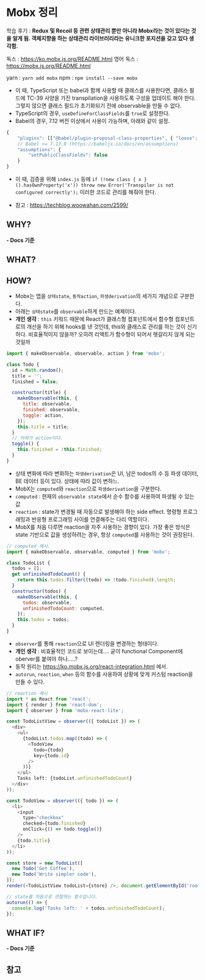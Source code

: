 # Mobx 정리

학습 후기 : **Redux 및 Recoil 등 관련 상태관리 뿐만 아니라 Mobx라는 것이 있다는 것을 알게 됨. 객체지향을 하는 상태관리 라이브러리라는 유니크한 포지션을 갖고 있다 생각함.**

독스 : https://ko.mobx.js.org/README.html
영어 독스 : https://mobx.js.org/README.html

yarn : `yarn add mobx`
npm : `npm install --save mobx`

- 이 때, TypeScript 또는 babel과 함께 사용할 때 클래스를 사용한다면, 클래스 필드에 TC-39 사양을 가진 transpilation을 사용하도록 구성을 업데이트 해야 한다. 그렇지 않으면 클래스 필드가 초기화되기 전에 observable을 만들 수 없다.
- TypeScript의 경우, `useDefineForClassFields`를 `true`로 설정한다.
- Babel의 경우, 7.12 버전 이상에서 사용이 가능하며, 아래와 같이 설정.

```js
{
    "plugins": [["@babel/plugin-proposal-class-properties", { "loose": false }]],
    // Babel >= 7.13.0 (https://babeljs.io/docs/en/assumptions)
    "assumptions": {
        "setPublicClassFields": false
    }
}
```

- 이 때, 검증을 위해 `index.js` 등에 `if (!new class { x }().hasOwnProperty('x')) throw new Error('Transpiler is not configured correctly');` 이러한 코드로 관리를 해줘야 한다.

- 참고 : https://techblog.woowahan.com/2599/

## WHY?

**- Docs 기준**

## WHAT?

## HOW?

- Mobx는 앱을 `상태state`, `동작action`, `파생derivation`의 세가지 개념으로 구분한다.
- 아래는 `상태state`를 `observable`하게 만드는 예제이다.
- **개인 생각** : `this` 키워드 때문에 React가 클래스형 컴포넌트에서 함수형 컴포넌트로의 개선을 하기 위해 hooks를 낸 것인데, this와 클래스로 관리를 하는 것이 신기하다. 비효율적이지 않을까? 오히려 리액트가 함수형이 되어서 헷갈리지 않게 되는 것일까

```js
import { makeObservable, observable, action } from 'mobx';

class Todo {
  id = Math.random();
  title = '';
  finished = false;

  constructor(title) {
    makeObservable(this, {
      title: observable,
      finished: observable,
      toggle: action,
    });
    this.title = title;
  }
  // 아래가 action이다.
  toggle() {
    this.finished = !this.finished;
  }
}
```

- 상태 변화에 따라 변화하는 `파생derivation`은 UI, 남은 todos의 수 등 파생 데이터, BE 데이터 등이 있다. 상태에 따라 값이 변하느.
- MobX는 `computed`와 `reaction`으로 `파생derivation`을 구분한다.
- `computed` : 현재의 `observable state`에서 순수 함수를 사용하여 파생될 수 있는 값
- `reaction` : state가 변경될 때 자동으로 발생해야 하는 side effect. 명령형 프로그래밍과 반응형 프로그래밍 사이를 연결해주는 다리 역할이다.
- MobX를 처음 다루면 reaction을 자주 사용하는 경향이 있다. 가장 좋은 방식은 state 기반으로 값을 생성하려는 경우, 항상 `computed`를 사용하는 것이 권장된다.

```js
// computed 예시.
import { makeObservable, observable, computed } from 'mobx';

class TodoList {
  todos = [];
  get unfinishedTodoCount() {
    return this.todos.filter((todo) => !todo.finished).length;
  }
  constructor(todos) {
    makeObservable(this, {
      todos: observable,
      unfinishedTodoCount: computed,
    });
    this.todos = todos;
  }
}
```

- `observer`를 통해 `reaction`으로 UI 렌더링을 변경하는 형태이다.
- **개인 생각** : 비효율적인 코드로 보이는데.... 굳이 functional Component에 oberver를 붙여야 하나.....?
- 동작 원리는 https://ko.mobx.js.org/react-integration.html 에서.
- `autorun`, `reaction`, `when` 등의 함수를 사용하여 상황에 맞게 커스텀 reaction을 만들 수 있다.

```js
// reaction 예시
import * as React from 'react';
import { render } from 'react-dom';
import { observer } from 'mobx-react-lite';

const TodoListView = observer(({ todoList }) => (
  <div>
    <ul>
      {todoList.todos.map((todo) => (
        <TodoView
          todo={todo}
          key={todo.id}
        />
      ))}
    </ul>
    Tasks left: {todoList.unfinishedTodoCount}
  </div>
));

const TodoView = observer(({ todo }) => (
  <li>
    <input
      type="checkbox"
      checked={todo.finished}
      onClick={() => todo.toggle()}
    />
    {todo.title}
  </li>
));

const store = new TodoList([
  new Todo('Get Coffee'),
  new Todo('Write simpler code'),
]);
render(<TodoListView todoList={store} />, document.getElementById('root'));

// state를 자동으로 관찰하는 함수입니다.
autorun(() => {
  console.log('Tasks left: ' + todos.unfinishedTodoCount);
});
```

## WHAT IF?

**- Docs 기준**

## 참고
